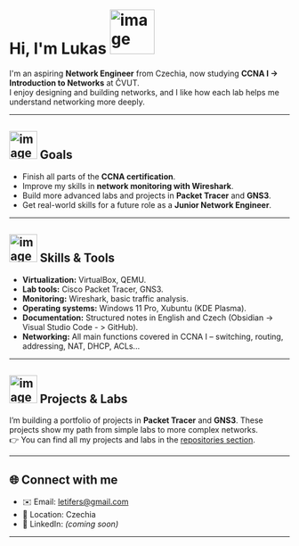 # Hi, I'm Lukas <img width="80" height="80" alt="image" src="https://github.com/user-attachments/assets/09778e3b-b155-4b3b-b25f-c18d69a86337" />



I'm an aspiring **Network Engineer** from Czechia, now studying **CCNA I -> Introduction to Networks** at ČVUT.  
I enjoy designing and building networks, and I like how each lab helps me understand networking more deeply. 

---

 ## <img width="50" height="50" alt="image" src="https://github.com/user-attachments/assets/b10332cd-3fc0-4b6d-9247-fc8ef23ee055" />  Goals
- Finish all parts of the **CCNA certification**.    
- Improve my skills in **network monitoring with Wireshark**.
- Build more advanced labs and projects in **Packet Tracer** and **GNS3**.    
- Get real-world skills for a future role as a **Junior Network Engineer**.  

---

## <img width="50" height="50" alt="image" src="https://github.com/user-attachments/assets/4a535360-5aea-42bf-a8f4-fc938c79c170" />  Skills & Tools
- **Virtualization:** VirtualBox, QEMU.
- **Lab tools:** Cisco Packet Tracer, GNS3.    
- **Monitoring:** Wireshark, basic traffic analysis.
- **Operating systems:** Windows 11 Pro, Xubuntu (KDE Plasma).  
- **Documentation:** Structured notes in English and Czech (Obsidian -> Visual Studio Code - > GitHub).   
- **Networking:** All main functions covered in CCNA I – switching, routing, addressing, NAT, DHCP, ACLs...
---

## <img width="50" height="50" alt="image" src="https://github.com/user-attachments/assets/6db344cb-a593-4629-804a-8e9fee6a2ab3" />  Projects & Labs
I’m building a portfolio of projects in **Packet Tracer** and **GNS3**.
These projects show my path from simple labs to more complex networks.  
👉 You can find all my projects and labs in the [repositories section](https://github.com/lukasdula?tab=repositories).

---

## 🌐 Connect with me
- ✉️ Email: [letifers@gmail.com](mailto:letifers@gmail.com)  
- 📍 Location: Czechia  
- 💼 LinkedIn: *(coming soon)*  

---
